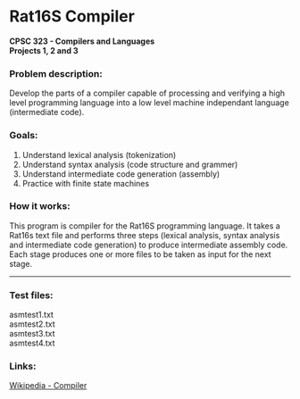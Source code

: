 # Rat16S Compiler
**CPSC 323 - Compilers and Languages**\
**Projects 1, 2 and 3**

### **Problem description:**
Develop the parts of a compiler capable of processing and verifying a high level programming language into a low level machine independant language (intermediate code).

### **Goals:**
1) Understand lexical analysis (tokenization)
2) Understand syntax analysis (code structure and grammer)
3) Understand intermediate code generation (assembly)
4) Practice with finite state machines

### **How it works:**
This program is compiler for the Rat16S programming language. It takes a Rat16s text file and performs three steps (lexical analysis, syntax analysis and intermediate code generation) to produce intermediate assembly code. Each stage produces one or more files to be taken as input for the next stage.

***
  
### **Test files:**
asmtest1.txt\
asmtest2.txt\
asmtest3.txt\
asmtest4.txt

### **Links:**
[Wikipedia - Compiler](https://en.wikipedia.org/wiki/Compiler#Front_end)
